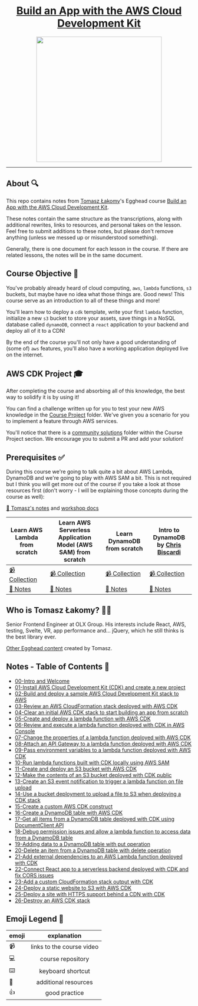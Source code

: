 <h1 align="center"><a href="https://egghead.io/courses/build-an-app-with-the-aws-cloud-development-kit?af=6p5abz">Build an App with the AWS Cloud Development Kit</a></h1>

<p align="center"><img src="https://d2eip9sf3oo6c2.cloudfront.net/series/square_covers/000/000/450/full/EGH_AWS-TS.png" width="340"></p>

---

## About 🔍

This repo contains notes from [Tomasz Łakomy](https://twitter.com/tlakomy)'s Egghead course [Build an App with the AWS Cloud Development Kit](https://egghead.io/courses/build-an-app-with-the-aws-cloud-development-kit?af=6p5abz).

These notes contain the same structure as the transcriptions, along with additional rewrites, links to resources, and personal takes on the lesson. Feel free to submit additions to these notes, but please don't remove anything (unless we messed up or misunderstood something).

Generally, there is one document for each lesson in the course. If there are related lessons, the notes will be in the same document.

## Course Objective 💪

You've probably already heard of cloud computing, `aws`, `lambda` functions, `s3` buckets, but maybe have no idea what those things are. Good news! This course serve as an introduction to all of these things and more!

You'll learn how to deploy a `cdk` template, write your first `lambda` function, initialize a new `s3` bucket to store your assets, save things in a NoSQL database called `dynamoDB`, connect a `react` application to your backend and deploy all of it to a CDN!

By the end of the course you'll not only have a good understanding of (some of) `aws` features, you'll also have a working application deployed live on the internet.

## AWS CDK Project 🎓

After completing the course and absorbing all of this knowledge, the best way to solidify it is by using it!

You can find a challenge written up for you to test your new AWS knowledge in the [Course Project](./course-project/README.md) folder. We've given you a scenario for you to implement a feature through AWS services.

You'll notice that there is a [community solutions](./course-project/community-solutions.md) folder within the Course Project section. We encourage you to submit a PR and add your solution!

## Prerequisites ✅

During this course we're going to talk quite a bit about AWS Lambda, DynamoDB and we're going to play with AWS SAM a bit. This is not required but I think you will get more out of the course if you take a look at those resources first (don't worry - I will be explaining those concepts during the course as well):

[🤔 Tomasz's notes](https://gist.github.com/tlakomy/f1312ec1fd092ece75a0f72403235fc8) and [workshop docs](https://github.com/tlakomy/egghead-aws-cdk-workshop/tree/master/docs)

| Learn AWS Lambda from scratch                                                              | Learn AWS Serverless Application Model (AWS SAM) from scratch                                                                      | Learn DynamoDB from scratch                                                                  | Intro to DynamoDB by [Chris Biscardi](https://egghead.io/instructors/chris-biscardi?af=6p5abz) |
| ------------------------------------------------------------------------------------------ | ---------------------------------------------------------------------------------------------------------------------------------- | -------------------------------------------------------------------------------------------- | ---------------------------------------------------------------------------------------------- |
| [📹 Collection](https://egghead.io/playlists/learn-aws-lambda-from-scratch-d29d?af=6p5abz) | [📹 Collection](https://egghead.io/playlists/learn-aws-serverless-application-model-aws-sam-framework-from-scratch-baf9?af=6p5abz) | [📹 Collection](https://egghead.io/playlists/learn-aws-dynamodb-from-scratch-21c3?af=6p5abz) | [📹 Collection](https://egghead.io/playlists/learn-aws-dynamodb-from-scratch-21c3?af=6p5abz)   |
| [🤔 Notes](https://github.com/theianjones/egghead.io_learn_aws_lambda_from_scratch)        | [🤔 Notes](https://github.com/eggheadio-projects/build-serverless-applications-with-aws-sam)                                       | [🤔 Notes](https://github.com/eggheadio-projects/learn-aws-dynamodb-from-scratch)            | [🤔 Notes](https://github.com/eggheadio-projects/intro-to-dynamodb)                            |

## Who is Tomasz Łakomy? 👨‍💻

Senior Frontend Engineer at OLX Group. His interests include React, AWS, testing, Svelte, VR, app performance and... jQuery, which he still thinks is the best library ever.

[Other Egghead content](https://egghead.io/instructors/tomasz-lakomy) created by Tomasz.

## Notes - Table of Contents 📜

- [00-Intro and Welcome](notes/00-intro-and-welcome.md)
- [01-Install AWS Cloud Development Kit (CDK) and create a new project](notes/01-install-aws-cloud-development-kit-cdk-and-create-a-new-project.md)
- [02-Build and deploy a sample AWS Cloud Development Kit stack to AWS](notes/02-build-and-deploy-a-sample-aws-cloud-development-kit-stack-to-aws.md)
- [03-Review an AWS CloudFormation stack deployed with AWS CDK](notes/03-review-an-aws-cloud-formation-stack-deployed-with-aws-cdk.md)
- [04-Clear an initial AWS CDK stack to start building an app from scratch](notes/04-clear-an-initial-aws-cdk-stack-to-start-building-an-app-from-scratch.md)
- [05-Create and deploy a lambda function with AWS CDK](notes/05-create-and-deploy-a-lambda-function-with-aws-cdk.md)
- [06-Review and execute a lambda function deployed with CDK in AWS Console](notes/06-review-and-execute-a-lambda-function-deployed-with-cdk-in-aws-console.md)
- [07-Change the properties of a lambda function deployed with AWS CDK](notes/07-change-the-properties-of-a-lambda-function-deployed-with-aws-cdk.md)
- [08-Attach an API Gateway to a lambda function deployed with AWS CDK](notes/08-attach-an-api-gateway-to-a-lambda-function-deployed-with-aws-cdk.md)
- [09-Pass environment variables to a lambda function deployed with AWS CDK](notes/09-pass-environment-variables-to-a-lambda-function-deployed-with-aws-cdk.md)
- [10-Run lambda functions built with CDK locally using AWS SAM](notes/10-run-lambda-functions-built-with-cdk-locally-using-aws-sam.md)
- [11-Create and deploy an S3 bucket with AWS CDK](notes/11-create-and-deploy-an-s3-bucket-with-aws-cdk.md)
- [12-Make the contents of an S3 bucket deployed with CDK public](notes/12-make-the-contents-of-an-s3-bucket-deployed-with-cdk-public.md)
- [13-Create an S3 event notification to trigger a lambda function on file upload](notes/13-create-an-s3-event-notification-to-trigger-a-lambda-function-on-file-upload.md)
- [14-Use a bucket deployment to upload a file to S3 when deploying a CDK stack](notes/14-use-a-bucket-deployment-to-upload-a-file-to-s3-when-deploying-a-cdk-stack.md)
- [15-Create a custom AWS CDK construct](notes/15-create-a-custom-aws-cdk-construct.md)
- [16-Create a DynamoDB table with AWS CDK](notes/16-create-a-dynamo-db-table-with-aws-cdk.md)
- [17-Get all items from a DynamoDB table deployed with CDK using DocumentClient API](notes/17-get-all-items-from-a-dynamo-db-table-deployed-with-cdk-using-document-client-api.md)
- [18-Debug permission issues and allow a lambda function to access data from a DynamoDB table](notes/18-debug-permission-issues-and-allow-a-lambda-function-to-access-data-from-a-dynamo-db-table.md)
- [19-Adding data to a DynamoDB table with put operation](notes/19-adding-data-to-a-dynamo-db-table-with-put-operation.md)
- [20-Delete an item from a DynamoDB table with delete operation](notes/20-delete-an-item-from-a-dynamo-db-table-with-delete-operation.md)
- [21-Add external dependencies to an AWS Lambda function deployed with CDK](notes/21-add-external-dependencies-to-an-aws-lambda-function-deployed-with-cdk.md)
- [22-Connect React app to a serverless backend deployed with CDK and fix CORS issues](notes/22-connect-react-app-to-a-serverless-backend-deployed-with-cdk-and-fix-cors-issues.md)
- [23-Add a custom CloudFormation stack output with CDK](notes/23-add-a-custom-cloud-formation-stack-output-with-cdk.md)
- [24-Deploy a static website to S3 with AWS CDK](notes/24-deploy-a-static-website-to-s3-with-aws-cdk.md)
- [25-Deploy a site with HTTPS support behind a CDN with CDK](notes/25-deploy-a-site-with-https-support-behind-a-cdn-with-cdk.md)
- [26-Destroy an AWS CDK stack](notes/26-destroy-an-aws-cdk-stack.md)

## Emoji Legend 🧠

| emoji |        explanation        |
| ----- | :-----------------------: |
| 📹    | links to the course video |
| 💻    |     course repository     |
| ⌨️    |     keyboard shortcut     |
| 🤔    |   additional resources    |
| 👍    |       good practice       |
